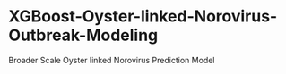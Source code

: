 # XGBoost-Oyster-linked-Norovirus-Outbreak-Modeling
Broader Scale Oyster linked Norovirus Prediction Model
